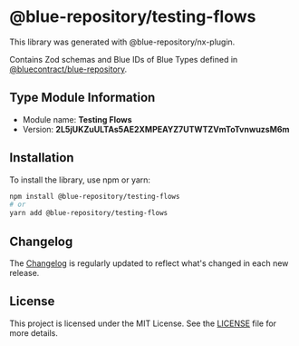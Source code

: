 # @blue-repository/testing-flows

This library was generated with @blue-repository/nx-plugin.

Contains Zod schemas and Blue IDs of Blue Types defined in [@bluecontract/blue-repository](https://github.com/bluecontract/blue-repository).

## Type Module Information

- Module name: **Testing Flows**
- Version: **2L5jUKZuULTAs5AE2XMPEAYZ7UTWTZVmToTvnwuzsM6m**

## Installation

To install the library, use npm or yarn:

```bash
npm install @blue-repository/testing-flows
# or
yarn add @blue-repository/testing-flows
```

## Changelog

The [Changelog](https://github.com/bluecontract/blue-repository-js/blob/main/libs/testing-flows/CHANGELOG.md) is regularly updated to reflect what's changed in each new release.

## License

This project is licensed under the MIT License. See the [LICENSE](LICENSE) file for more details.
